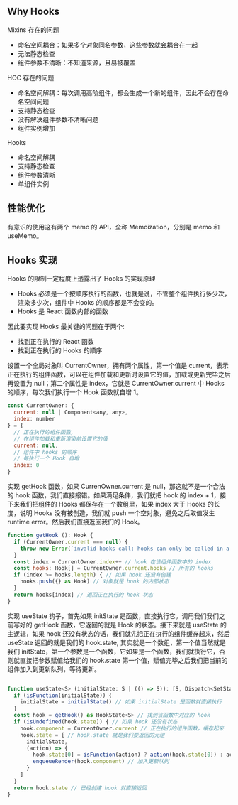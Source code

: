 ## Why Hooks
Mixins 存在的问题
* 命名空间耦合：如果多个对象同名参数，这些参数就会耦合在一起
* 无法静态检查
* 组件参数不清晰：不知道来源，且易被覆盖

HOC 存在的问题
* 命名空间解耦：每次调用高阶组件，都会生成一个新的组件，因此不会存在命名空间问题
* 支持静态检查
* 没有解决组件参数不清晰问题
* 组件实例增加

Hooks
* 命名空间解耦
* 支持静态检查
* 组件参数清晰
* 单组件实例

## 性能优化
有意识的使用这有两个 memo 的 API，全称 Memoization，分别是 memo 和 useMemo。

## Hooks 实现
Hooks 的限制一定程度上透露出了 Hooks 的实现原理
* Hooks 必须是一个按顺序执行的函数，也就是说，不管整个组件执行多少次，渲染多少次，组件中 Hooks 的顺序都是不会变的。
* Hooks 是 React 函数内部的函数

因此要实现 Hooks 最关键的问题在于两个:
* 找到正在执行的 React 函数
* 找到正在执行的 Hooks 的顺序

设置一个全局对象叫 CurrentOwner，拥有两个属性，第一个值是 current，表示正在执行的组件函数，可以在组件加载和更新时设置它的值，加载或更新完毕之后再设置为 null；第二个属性是 index，它就是 CurrentOwner.current 中 Hooks 的顺序，每次我们执行一个 Hook 函数就自增 1。
```js
const CurrentOwner: {
  current: null | Component<any, any>,
  index: number
} = {
  // 正在执行的组件函数,
  // 在组件加载和重新渲染前设置它的值
  current: null,
  // 组件中 hooks 的顺序
  // 每执行一个 Hook 自增
  index: 0
}
```

实现 getHook 函数，如果 CurrenOwner.current 是 null，那这就不是一个合法的 hook 函数，我们直接报错。如果满足条件，我们就把 hook 的 index + 1，接下来我们把组件的 Hooks 都保存在一个数组里，如果 index 大于 Hooks 的长度，说明 Hooks 没有被创造，我们就 push 一个空对象，避免之后取值发生 runtime error。然后我们直接返回我们的 Hook。
```js
function getHook (): Hook {
  if (CurrentOwner.current === null) {
    throw new Error(`invalid hooks call: hooks can only be called in a component.`)
  }
  const index = CurrentOwner.index++ // hook 在该组件函数中的 index
  const hooks: Hook[] = CurrentOwner.current.hooks // 所有的 hooks
  if (index >= hooks.length) { // 如果 hook 还没有创建
    hooks.push({} as Hook) // 对象就是 hook 的内部状态
  }
  return hooks[index] // 返回正在执行的 hook 状态
}
```

实现 useState 钩子，首先如果 initState 是函数，直接执行它。调用我们我们之前写好的 getHook 函数，它返回的就是 Hook 的状态。接下来就是 useState 的主逻辑，如果 hook 还没有状态的话，我们就先把正在执行的组件缓存起来，然后 useState 返回的就是我们的 hook.state, 其实就是一个数组，第一个值当然就是我们 initState，第一个参数是一个函数，它如果是一个函数，我们就执行它，否则就直接把参数赋值给我们的 hook.state 第一个值，赋值完毕之后我们把当前的组件加入到更新队列，等待更新。
```js

function useState<S> (initialState: S | (() => S)): [S, Dispatch<SetStateAction<S>>] {
  if (isFunction(initialState)) {
    initialState = initialState() // 如果 initialState 是函数就直接执行
  }
  const hook = getHook() as HookState<S> // 找到该函数中对应的 hook
  if (isUndefined(hook.state)) { // 如果 hook 还没有状态
    hook.component = CurrentOwner.current // 正在执行的组件函数，缓存起来
    hook.state = [ // hook.state 就是我们要返回的元组
      initialState,
      (action) => {
        hook.state[0] = isFunction(action) ? action(hook.state[0]) : action
        enqueueRender(hook.component) // 加入更新队列
      }
    ]
  }
  return hook.state // 已经创建 hook 就直接返回
}
```